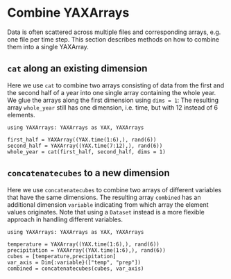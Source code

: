 # Combine YAXArrays

Data is often scattered across multiple files and corresponding arrays, e.g. one file per time step.
This section describes methods on how to combine them into a single YAXArray.

## `cat` along an existing dimension

Here we use `cat` to combine two arrays consisting of data from the first and the second half of a year into one single array containing the whole year.
We glue the arrays along the first dimension using `dims = 1`:
The resulting array `whole_year` still has one dimension, i.e. time, but with 12 instead of 6 elements.

````@example cat
using YAXArrays: YAXArrays as YAX, YAXArrays

first_half = YAXArray((YAX.time(1:6),), rand(6))
second_half = YAXArray((YAX.time(7:12),), rand(6))
whole_year = cat(first_half, second_half, dims = 1)
````

## `concatenatecubes` to a new dimension

Here we use `concatenatecubes` to combine two arrays of different variables that have the same dimensions.
The resulting array `combined` has an additional dimension `variable` indicating from which array the element values originates.
Note that using a `Dataset` instead is a more flexible approach in handling different variables.

````@example concatenatecubes
using YAXArrays: YAXArrays as YAX, YAXArrays

temperature = YAXArray((YAX.time(1:6),), rand(6))
precipitation = YAXArray((YAX.time(1:6),), rand(6))
cubes = [temperature,precipitation]
var_axis = Dim{:variable}(["temp", "prep"])
combined = concatenatecubes(cubes, var_axis)
````
